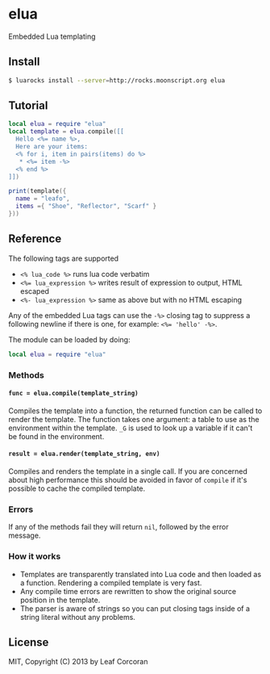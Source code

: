 # elua

Embedded Lua templating

## Install

```bash
$ luarocks install --server=http://rocks.moonscript.org elua
```

## Tutorial

```lua
local elua = require "elua"
local template = elua.compile([[
  Hello <%= name %>,
  Here are your items:
  <% for i, item in pairs(items) do %>
   * <%= item -%>
  <% end %>
]])

print(template({
  name = "leafo",
  items ={ "Shoe", "Reflector", "Scarf" }
}))

```

## Reference

The following tags are supported

* `<% lua_code %>` runs lua code verbatim
* `<%= lua_expression %>` writes result of expression to output, HTML escaped
* `<%- lua_expression %>` same as above but with no HTML escaping

Any of the embedded Lua tags can use the `-%>` closing tag to suppress a
following newline if there is one, for example: `<%= 'hello' -%>`.

The module can be loaded by doing:

```lua
local elua = require "elua"
```

### Methods

#### `func = elua.compile(template_string)`

Compiles the template into a function, the returned function can be called to
render the template. The function takes one argument: a table to use as the
environment within the template. `_G` is used to look up a variable if it can't
be found in the environment.

#### `result = elua.render(template_string, env)`

Compiles and renders the template in a single call. If you are concerned about
high performance this should be avoided in favor of `compile` if it's possible
to cache the compiled template.

### Errors

If any of the methods fail they will return `nil`, followed by the error
message.

### How it works

* Templates are transparently translated into Lua code and then loaded as a
  function. Rendering a compiled template is very fast.
* Any compile time errors are rewritten to show the original source position in
  the template.
* The parser is aware of strings so you can put closing tags inside of a string
  literal without any problems.

## License

MIT, Copyright (C) 2013 by Leaf Corcoran

